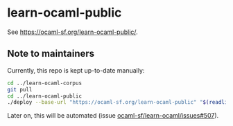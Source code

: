 # learn-ocaml-public

See <https://ocaml-sf.org/learn-ocaml-public/>.

## Note to maintainers

Currently, this repo is kept up-to-date manually:

```bash
cd ../learn-ocaml-corpus
git pull
cd ../learn-ocaml-public
./deploy --base-url "https://ocaml-sf.org/learn-ocaml-public" "$(readlink -f ../learn-ocaml-corpus)"
```

Later on, this will be automated (issue [ocaml-sf/learn-ocaml/issues#507](https://github.com/ocaml-sf/learn-ocaml/issues/507)).
